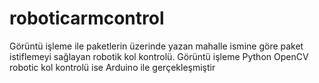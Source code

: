 # roboticarmcontrol
Görüntü işleme ile paketlerin üzerinde yazan mahalle ismine göre paket istiflemeyi sağlayan robotik kol kontrolü. 
Görüntü işleme Python OpenCV robotic kol kontrolü ise Arduino ile gerçekleşmiştir
